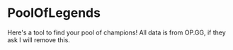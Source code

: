 # PoolOfLegends
Here's a tool to find your pool of champions! All data is from OP.GG, if they ask I will remove this.
